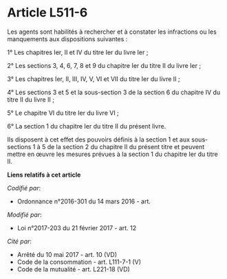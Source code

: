 # Article L511-6

Les agents sont habilités à rechercher et à constater les infractions ou les manquements aux dispositions suivantes :

1° Les chapitres Ier, II et IV du titre Ier du livre Ier ;

2° Les sections 3, 4, 6, 7, 8 et 9 du chapitre Ier du titre II du livre Ier ;

3° Les chapitres Ier, II, III, IV, V, VI et VII du titre Ier du livre II ;

4° Les sections 3 et 5 et la sous-section 3 de la section 6 du chapitre IV du titre II du livre II ;

5° Le chapitre VI du titre Ier du livre VI ;

6° La section 1 du chapitre Ier du titre II du présent livre.

Ils disposent à cet effet des pouvoirs définis à la section 1 et aux sous-sections 1 à 5 de la section 2 du chapitre II du
présent titre et peuvent mettre en œuvre les mesures prévues à la section 1 du chapitre Ier du titre II.

**Liens relatifs à cet article**

_Codifié par_:

  - Ordonnance n°2016-301 du 14 mars 2016 - art.

_Modifié par_:

  - Loi n°2017-203 du 21 février 2017 - art. 12

_Cité par_:

  - Arrêté du 10 mai 2017 - art. 10 (VD)
  - Code de la consommation - art. L111-7-1 (V)
  - Code de la mutualité - art. L221-18 (VD)
